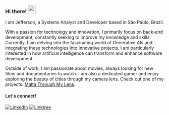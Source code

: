 ### Hi there! <img src="https://emojis.slackmojis.com/emojis/images/1536351075/4594/blob-wave.gif" width="25"/>

I am Jefferson, a Systems Analyst and Developer based in São Paulo, Brazil.

With a passion for technology and innovation, I primarily focus on back-end development, constantly seeking to improve my knowledge and skills. Currently, I am delving into the fascinating world of Generative AIs and integrating these technologies into innovative projects. I am particularly interested in how artificial intelligence can transform and enhance software development.

Outside of work, I am passionate about movies, always looking for new films and documentaries to watch. I am also a dedicated gamer and enjoy exploring the beauty of cities through my camera lens. Check out one of my projects: [Malta Through My Lens](https://www.behance.net/gallery/169869371/Malta-Through-My-Lens).

#### Let's connect!
[![LinkedIn](https://img.shields.io/badge/LinkedIn-100000?style=for-the-badge&logo=linkedin&logoColor=white)](https://www.linkedin.com/in/jefsantanaa/) [![Linktree](https://img.shields.io/badge/linktree-100000?style=for-the-badge&logo=linktree&logoColor=white)](https://linktr.ee/jefsantanaa)
